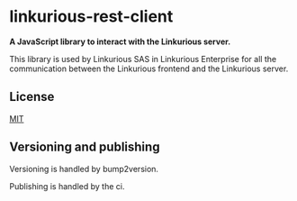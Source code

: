 # linkurious-rest-client

**A JavaScript library to interact with the Linkurious server.**

This library is used by Linkurious  SAS in Linkurious Enterprise for all the communication
between the Linkurious frontend and the Linkurious server.

## License
[MIT](https://opensource.org/licenses/MIT)

## Versioning and publishing
Versioning is handled by bump2version.

Publishing is handled by the ci.

